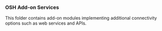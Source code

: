 ### OSH Add-on Services

This folder contains add-on modules implementing additional connectivity options such as web services and APIs.
